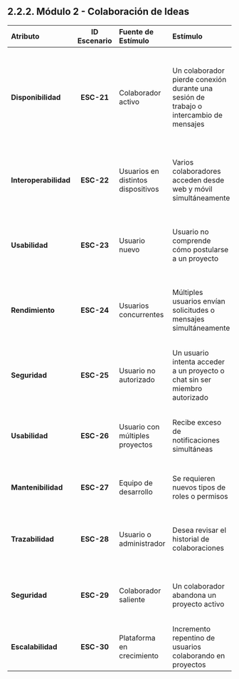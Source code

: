 
## 2.2.2. Módulo 2 - Colaboración de Ideas

| **Atributo** | **ID Escenario** | **Fuente de Estímulo** | **Estímulo** | **Artefacto** | **Entorno** | **Respuesta** | **Medida de Respuesta** |
|:-|:-:|:-|:-|:-|:-|:-|:-|
| **Disponibilidad** | **ESC-21** | Colaborador activo | Un colaborador pierde conexión durante una sesión de trabajo o intercambio de mensajes | Módulo de Colaboración de Ideas | Uso normal con conexión inestable | El sistema guarda automáticamente el estado de la colaboración, sincroniza los cambios pendientes y permite reanudar sin pérdida de información | Recuperación automática en ≤ 5 s tras reconexión |
| **Interoperabilidad** | **ESC-22** | Usuarios en distintos dispositivos | Varios colaboradores acceden desde web y móvil simultáneamente | API de sincronización del módulo | Sesión multi-dispositivo en tiempo real | El sistema sincroniza mensajes y actualizaciones en tiempo real sin duplicar datos | Propagación de cambios ≤ 1 s |
| **Usabilidad** | **ESC-23** | Usuario nuevo | Usuario no comprende cómo postularse a un proyecto | Interfaz del flujo de colaboración | Primer acceso al módulo | Se muestran pasos guiados y mensajes de ayuda que facilitan la postulación sin errores | Tasa de error en formularios ≤ 2 % |
| **Rendimiento** | **ESC-24** | Usuarios concurrentes | Múltiples usuarios envían solicitudes o mensajes simultáneamente | Servidor principal del módulo | Evento de alta concurrencia | El sistema procesa solicitudes en paralelo sin degradar tiempos de respuesta | Tiempo de respuesta ≤ 2 s con 100+ usuarios |
| **Seguridad** | **ESC-25** | Usuario no autorizado | Un usuario intenta acceder a un proyecto o chat sin ser miembro autorizado | Backend de autenticación | Intento de acceso no válido | El sistema bloquea el intento, registra el evento y notifica al creador del proyecto | 100 % de intentos bloqueados correctamente |
| **Usabilidad** | **ESC-26** | Usuario con múltiples proyectos | Recibe exceso de notificaciones simultáneas | Subsistema de notificaciones | Sesión activa con +5 colaboraciones | El sistema agrupa notificaciones por prioridad y permite silenciar proyectos | Reducción de ruido informativo ≥ 70 % |
| **Mantenibilidad** | **ESC-27** | Equipo de desarrollo | Se requieren nuevos tipos de roles o permisos | Código del módulo de roles | Actualización en mantenimiento planificado | Nuevos roles agregados sin afectar funcionalidades existentes | Tiempo de despliegue ≤ 10 min sin downtime |
| **Trazabilidad** | **ESC-28** | Usuario o administrador | Desea revisar el historial de colaboraciones | Base de datos del historial de proyectos | Operación de consulta en perfil | El sistema muestra registro cronológico de participaciones con fechas y roles | Consulta completa ≤ 2 s |
| **Seguridad** | **ESC-29** | Colaborador saliente | Un colaborador abandona un proyecto activo | Sistema de control de acceso | Sesión de salida voluntaria | El sistema revoca permisos, bloquea el chat y conserva registro del evento | Revocación ≤ 3 s sin pérdida de datos |
| **Escalabilidad** | **ESC-30** | Plataforma en crecimiento | Incremento repentino de usuarios colaborando en proyectos | Servidor en la nube (microservicio de colaboración) | Pico de 5000 usuarios concurrentes | El sistema escala horizontalmente manteniendo rendimiento estable | Disponibilidad ≥ 95 % durante picos de carga |


